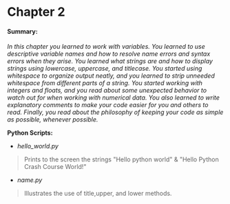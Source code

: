 Chapter 2
=

#### Summary:

*_In this chapter you learned to work with variables. You learned to use descriptive variable names and how to resolve name errors and syntax errors when they arise. You learned what strings are and how to display strings using lowercase, uppercase, and titlecase. You started using whitespace to organize output neatly, and you learned to strip unneeded whitespace from different parts of a string. You started working with integers and floats, and you read about some unexpected behavior to watch out for when working with numerical data. You also learned to write explanatory comments to make your code easier for you and others to read. Finally, you read about the philosophy of keeping your code as simple as possible, whenever possible._*

**Python Scripts:**
- *hello_world.py*
>Prints to the screen the strings "Hello python world" & "Hello Python Crash Course World!" 
- *name.py*
>Illustrates the use of title,upper, and lower methods. 
